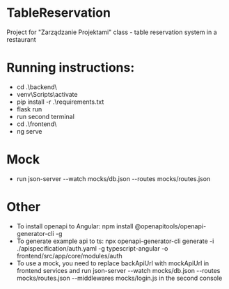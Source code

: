 # TableReservation
Project for "Zarządzanie Projektami" class - table reservation system in a restaurant

# Running instructions:
-  cd .\backend\
-  venv\Scripts\activate
-  pip install -r .\requirements.txt
-  flask run
-  run second terminal
-  cd .\frontend\
-  ng serve 

# Mock
- run json-server --watch mocks/db.json --routes mocks/routes.json

# Other
- To install openapi to Angular: npm install @openapitools/openapi-generator-cli -g 
- To generate example api to ts:  npx openapi-generator-cli generate -i ./apispecification/auth.yaml -g typescript-angular -o frontend/src/app/core/modules/auth 
- To use a mock, you need to replace backApiUrl with mockApiUrl in frontend services and run json-server --watch mocks/db.json --routes mocks/routes.json --middlewares mocks/login.js in the second console 